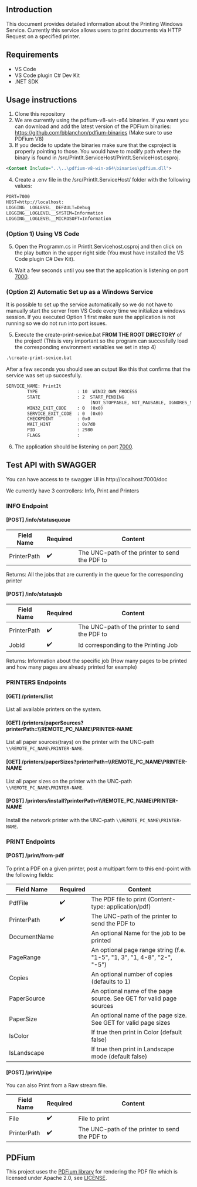 ## Introduction

This document provides detailed information about the Printing Windows Service. Currently this service allows users to print documents via HTTP Request on a specified printer.

## Requirements
- VS Code
- VS Code plugin C# Dev Kit
- .NET SDK

## Usage instructions

1. Clone this repository
2. We are currently using the pdfium-v8-win-x64 binaries. If you want you can download and add the latest version of the PDFium binaries: https://github.com/bblanchon/pdfium-binaries (Make sure to use PDFium V8)
3. If you decide to update the binaries make sure that the csproject is properly pointing to those. You would have to modify path where the binary is found in /src/PrintIt.ServiceHost/PrintIt.ServiceHost.csproj.
```xml
<Content Include="..\..\pdfium-v8-win-x64\binaries\pdfium.dll">
```
4. Create a .env file in the /src/PrintIt.ServiceHost/ folder with the following values:

  ```xml
PORT=7000
HOST=http://localhost:
LOGGING__LOGLEVEL__DEFAULT=Debug
LOGGING__LOGLEVEL__SYSTEM=Information
LOGGING__LOGLEVEL__MICROSOFT=Information
```

### (Option 1) Using VS Code

5. Open the Programm.cs in PrintIt.Servicehost.csproj and then click on the play button in the upper right side (You must have installed the VS Code plugin C# Dev Kit).

6. Wait a few seconds until you see that the application is listening on port [7000](http://localhost:7000/doc).

### (Option 2) Automatic Set up as a Windows Service

It is possible to set up the service automatically so we do not have to manually start the server from VS Code every time we initialize a windows session. If you executed Option 1 first make sure the application is not running so we do not run into port issues.

5. Execute the create-print-sevice.bat **FROM THE ROOT DIRECTORY** of the project! (This is very important so the program can succesfully load the corresponding environment variables we set in step 4)
```xml
.\create-print-sevice.bat
```

After a few seconds you should see an output like this that confirms that the service was set up succesfully.

```xml
SERVICE_NAME: PrintIt
        TYPE               : 10  WIN32_OWN_PROCESS
        STATE              : 2  START_PENDING
                                (NOT_STOPPABLE, NOT_PAUSABLE, IGNORES_SHUTDOWN)
        WIN32_EXIT_CODE    : 0  (0x0)
        SERVICE_EXIT_CODE  : 0  (0x0)
        CHECKPOINT         : 0x0
        WAIT_HINT          : 0x7d0
        PID                : 2980
        FLAGS              :
```

6. The application should be listening on port [7000](http://localhost:7000/doc).


## Test API with SWAGGER

You can have access to te swagger UI in http://localhost:7000/doc

We currently have 3 controllers: Info, Print and Printers

### INFO Endpoint
#### [POST] /info/statusqueue

Field Name     | Required           | Content
------------   | ------------------ | ---------
PrinterPath    | :heavy_check_mark: | The UNC-path of the printer to send the PDF to

Returns: All the jobs that are currently in the queue for the corresponding printer

#### [POST] /info/statusjob

Field Name     | Required           | Content
------------   | ------------------ | ---------
PrinterPath    | :heavy_check_mark: | The UNC-path of the printer to send the PDF to
JobId          | :heavy_check_mark: | Id corresponding to the Printing Job

Returns: Information about the specific job (How many pages to be printed and how many pages are already printed for example)

### PRINTERS Endpoints
#### [GET] /printers/list

List all available printers on the system.

#### [GET] /printers/paperSources?printerPath=\\\\REMOTE_PC_NAME\\PRINTER-NAME

List all paper sources(trays) on the printer with the UNC-path `\\REMOTE_PC_NAME\PRINTER-NAME`.

#### [GET] /printers/paperSizes?printerPath=\\\\REMOTE_PC_NAME\\PRINTER-NAME

List all paper sizes on the printer with the UNC-path `\\REMOTE_PC_NAME\PRINTER-NAME`.

#### [POST] /printers/install?printerPath=\\\\REMOTE_PC_NAME\\PRINTER-NAME

Install the network printer with the UNC-path `\\REMOTE_PC_NAME\PRINTER-NAME`. 

### PRINT Endpoints
#### [POST] /print/from-pdf

To print a PDF on a given printer, post a multipart form to this end-point with the following fields:

Field Name     | Required           | Content
------------   | ------------------ | ---------
PdfFile        | :heavy_check_mark: | The PDF file to print (Content-type: application/pdf)
PrinterPath    | :heavy_check_mark: | The UNC-path of the printer to send the PDF to
DocumentName   |                    | An optional Name for the job to be printed
PageRange      |                    | An optional page range string (f.e. "1-5", "1, 3", "1, 4-8", "2-", "-5")
Copies         |                    | An optional number of copies (defaults to 1)
PaperSource    |                    | An optional name of the page source. See GET for valid page sources
PaperSize      |                    | An optional name of the page size. See GET for valid page sizes
IsColor        |                    | If true then print in Color (default false)
IsLandscape    |                    | If true then print in Landscape mode (default false)

#### [POST] /print/pipe

You can also Print from a Raw stream file.

Field Name     | Required           | Content
------------   | ------------------ | ---------
File           | :heavy_check_mark: | File to print
PrinterPath    | :heavy_check_mark: | The UNC-path of the printer to send the PDF to

## PDFium

This project uses the [PDFium library](https://pdfium.googlesource.com/) for rendering the PDF file which is licensed under Apache 2.0, see [LICENSE](pdfium-binary/LICENSE).

